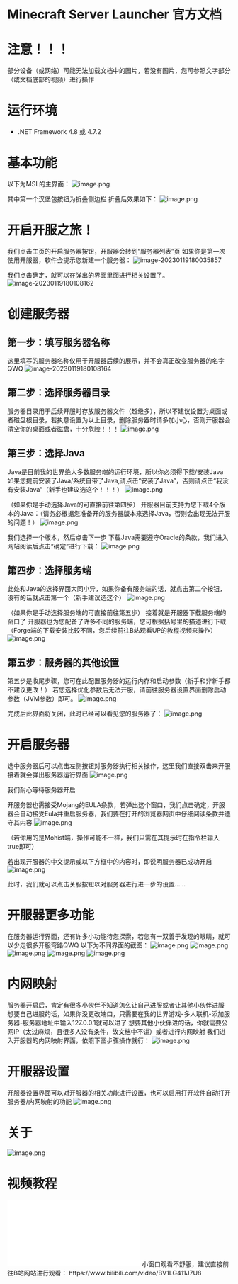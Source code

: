 Minecraft Server Launcher 官方文档
====
# 注意！！！
部分设备（或网络）可能无法加载文档中的图片，若没有图片，您可参照文字部分（或文档底部的视频）进行操作

# 运行环境
- .NET Framework 4.8 或 4.7.2

# 基本功能
以下为MSL的主界面：
![image.png](https://i.328888.xyz/2023/01/23/OawcU)

其中第一个汉堡包按钮为折叠侧边栏
折叠后效果如下：
![image.png](https://i.328888.xyz/2023/01/23/Oalnp)

# 开启开服之旅！
我们点击主页的开启服务器按钮，开服器会转到“服务器列表”页
如果你是第一次使用开服器，软件会提示您新建一个服务器：
![image-20230119180035857](https://i.328888.xyz/2023/01/23/Oa2ov)

我们点击确定，就可以在弹出的界面里面进行相关设置了。
![image-20230119180108162](https://i.328888.xyz/2023/01/23/OaOf3)
# 创建服务器
## 第一步：填写服务器名称
这里填写的服务器名称仅用于开服器后续的展示，并不会真正改变服务器的名字QWQ
![image-20230119180108164](https://i.328888.xyz/2023/01/23/Oab8y)

## 第二步：选择服务器目录
服务器目录用于后续开服时存放服务器文件（超级多），所以不建议设置为桌面或者磁盘根目录，若执意设置为以上目录，删除服务器时请多加小心，否则开服器会清空你的桌面或者磁盘，十分危险！！！
![image.png](https://i.328888.xyz/2023/01/23/OajF5)

## 第三步：选择Java
Java是目前我的世界绝大多数服务端的运行环境，所以你必须得下载/安装Java
如果您提前安装了Java/系统自带了Java,请点击“安装了Java”，否则请点击“我没有安装Java”（新手也建议选这个！！！）
![image.png](https://i.328888.xyz/2023/01/23/Oa8Y8)

（如果你是手动选择Java的可直接前往第四步）
开服器目前支持为您下载4个版本的Java：（请务必根据您准备开的服务器版本来选择Java，否则会出现无法开服的问题！）
![image.png](https://i.328888.xyz/2023/01/23/OaNwZ)

我们选择一个版本，然后点击下一步
下载Java需要遵守Oracle的条款，我们进入网站阅读后点击“确定”进行下载：
![image.png](https://i.328888.xyz/2023/01/23/OarxF)

## 第四步：选择服务端
此处和Java的选择界面大同小异，如果你备有服务端的话，就点击第二个按钮，没有的话就点击第一个（新手建议选这个）
![image.png](https://i.328888.xyz/2023/01/23/Oa3MH)

（如果你是手动选择服务端的可直接前往第五步）
接着就是开服器下载服务端的窗口了
开服器也为您配备了许多不同的服务端，您可根据括号里的描述进行下载（Forge端的下载安装比较不同，您后续前往B站观看UP的教程视频来操作）
![image.png](https://i.328888.xyz/2023/01/23/OacnQ)

## 第五步：服务器的其他设置
第五步是收尾步骤，您可在此配置服务器的运行内存和启动参数（新手和非新手都不建议更改！）
若您选择优化参数后无法开服，请前往服务器设置界面删除启动参数（JVM参数）即可。
![image.png](https://i.328888.xyz/2023/01/23/OamcE)

完成后此界面将关闭，此时已经可以看见您的服务器了：
![image.png](https://i.328888.xyz/2023/01/23/OapsC)

# 开启服务器
选中服务器后可以点击左侧按钮对服务器执行相关操作，这里我们直接双击来开服
接着就会弹出服务器运行界面
![image.png](https://i.328888.xyz/2023/01/23/OaXfP)

我们耐心等待服务器开启

开服务器也需接受Mojang的EULA条款，若弹出这个窗口，我们点击确定，开服器会自动接受Eula并重启服务器，我们要在打开的浏览器网页中仔细阅读条款并遵守其内容
![image.png](https://i.328888.xyz/2023/01/23/Oag8X)

（若你用的是Mohist端，操作可能不一样，我们只需在其提示时在指令栏输入true即可）

若出现开服器的中文提示或以下方框中的内容时，即说明服务器已成功开启
![image.png](https://i.328888.xyz/2023/01/23/OaxGt)

此时，我们就可以点击关服按钮以对服务器进行进一步的设置……

# 开服器更多功能
在服务器运行界面，还有许多小功能待您探索，若您有一双善于发现的眼睛，就可以少走很多开服弯路QWQ
以下为不同界面的截图：
![image.png](https://i.328888.xyz/2023/01/23/Oa7YJ)
![image.png](https://i.328888.xyz/2023/01/23/Oaewc)
![image.png](https://i.328888.xyz/2023/01/23/Oaz7A)
![image.png](https://i.328888.xyz/2023/01/23/Oa6Mo)
![image.png](https://i.328888.xyz/2023/01/23/OaGtN)

# 内网映射
服务器开启后，肯定有很多小伙伴不知道怎么让自己进服或者让其他小伙伴进服
想要自己进服的话，如果你没更改端口，只需要在我的世界游戏-多人联机-添加服务器-服务器地址中输入127.0.0.1就可以进了
想要其他小伙伴进的话，你就需要公网IP（太过麻烦，且很多人没有条件，故文档中不讲）或者进行内网映射
我们进入开服器的内网映射界面，依照下图步骤操作就行：
![image.png](https://i.328888.xyz/2023/01/23/OadmV)

# 开服器设置
开服器设置界面可以对开服器的相关功能进行设置，也可以启用打开软件自动打开服务器/内网映射的功能
![image.png](https://i.328888.xyz/2023/01/23/Oahsd)

# 关于
![image.png](https://i.328888.xyz/2023/01/23/OaSyb)

# 视频教程
<iframe src="//player.bilibili.com/player.html?aid=431020620&bvid=BV1LG411J7U8&cid=847537814&page=1" scrolling="no" border="0" frameborder="no" framespacing="0" allowfullscreen="true"> </iframe>
小窗口观看不舒服，建议直接前往B站网站进行观看：
https://www.bilibili.com/video/BV1LG411J7U8
